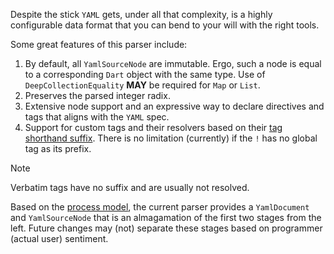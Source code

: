 Despite the stick `YAML` gets, under all that complexity, is a highly configurable data format that you can bend to your will with the right tools.

Some great features of this parser include:

1. By default, all `YamlSourceNode` are immutable. Ergo, such a node is equal to a corresponding `Dart` object with the same type. Use of `DeepCollectionEquality` **MAY** be required for `Map` or `List`.
2. Preserves the parsed integer radix.
3. Extensive node support and an expressive way to declare directives and tags that aligns with the `YAML` spec.
4. Support for custom tags and their resolvers based on their [tag shorthand suffix][shorthand_url]. There is no limitation (currently) if the `!` has no global tag as its prefix.

> [!NOTE]
> Verbatim tags have no suffix and are usually not resolved.

Based on the [process model][process_model_url], the current parser provides a `YamlDocument` and `YamlSourceNode` that is an almagamation of the first two stages from the left. Future changes may (not) separate these stages based on programmer (actual user) sentiment.

[shorthand_url]: https://yaml.org/spec/1.2.2/#69-node-properties:~:text=tag%20starting%0A%20%20with%20%27!%27.-,Tag%20Shorthands,-A%20tag%20shorthand
[process_model_url]: https://yaml.org/spec/1.2.2/#31-processes
